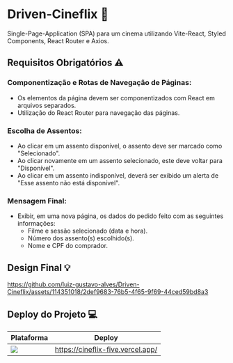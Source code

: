 # Driven-Cineflix 🎥
Single-Page-Application (SPA) para um cinema utilizando Vite-React, Styled Components, React Router e Axios.

## Requisitos Obrigatórios ⚠️
### Componentização e Rotas de Navegação de Páginas:
- Os elementos da página devem ser componentizados com React em arquivos separados.
- Utilização do React Router para navegação das páginas.
### Escolha de Assentos:
- Ao clicar em um assento disponível, o assento deve ser marcado como "Selecionado".
- Ao clicar novamente em um assento selecionado, este deve voltar para "Disponível".
- Ao clicar em um assento indisponível, deverá ser exibido um alerta de "Esse assento não está disponível".
### Mensagem Final:
- Exibir, em uma nova página, os dados do pedido feito com as seguintes informações:
  - Filme e sessão selecionado (data e hora).
  - Número dos assento(s) escolhido(s).
  - Nome e CPF do comprador.

## Design Final 💡
https://github.com/luiz-gustavo-alves/Driven-Cineflix/assets/114351018/2def9683-76b5-4f65-9f69-44ced59bd8a3

## Deploy do Projeto 💻
| Plataforma | Deploy |
| --- | --- |
| <a href="https://vercel.com/"><img src="https://img.shields.io/badge/Vercel-000000?style=for-the-badge&logo=vercel&logoColor=white" /></a> | https://cineflix-five.vercel.app/
